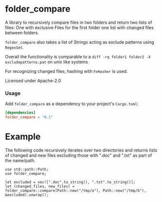 folder_compare
=========================
A library to recursively compare files in two folders and return two lists of files: One with exclusive Files for the first folder one list with changed files between folders.

`folder_compare` also takes a list of Strings acting as exclude patterns using `RegexSet`.

Overall the functionality is comparable to a `diff -rq folder1 folder2 -X excludepatterns.pat` on unix like systems

For recognizing changed files, hashing with `FxHasher` is used.

Licensed under Apache-2.0

### Usage

Add `folder_compare` as a dependency to your project's
`Cargo.toml`:

```toml
[dependencies]
folder_compare = "0.1"
```

 # Example

 The following code recursively iterates over two directories and returns lists of changed and new files excluding those with ".doc" and ".txt" as part of the name/path.

```
use std::path::Path;
use folder_compare;

let excluded = vec![".doc".to_string(), ".txt".to_string()];
let (changed_files, new_files) = folder_compare::compare(Path::new("/tmp/a"), Path::new("/tmp/b"), &excluded).unwrap();
```